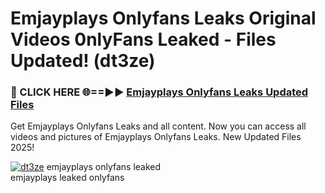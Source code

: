 # Emjayplays Onlyfans Leaks Original Videos 0nlyFans Leaked - Files Updated! (dt3ze)

<h3>🔴 CLICK HERE 🌐==►► <a href="https://tinyurl.com/4seja8ks" rel="nofollow">Emjayplays Onlyfans Leaks Updated Files</a></h3>

Get Emjayplays Onlyfans Leaks and all content. Now you can access all videos and pictures of Emjayplays Onlyfans Leaks. New Updated Files 2025!

[![dt3ze](https://i.imgur.com/EWjZXRe.gif)](https://tinyurl.com/4seja8ks)
emjayplays onlyfans leaked<br>
emjayplays leaked onlyfans